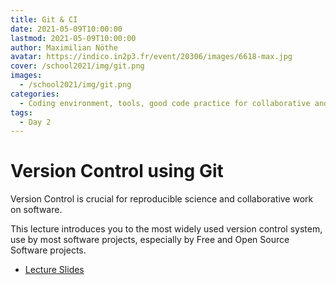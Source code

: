 ```yaml
---
title: Git & CI
date: 2021-05-09T10:00:00
lastmod: 2021-05-09T10:00:00
author: Maximilian Nöthe
avatar: https://indico.in2p3.fr/event/20306/images/6618-max.jpg
cover: /school2021/img/git.png
images:
  - /school2021/img/git.png
categories:
  - Coding environment, tools, good code practice for collaborative and continuous developments
tags:
  - Day 2
---
```


# Version Control using Git


Version Control is crucial for reproducible science and collaborative work
on software.

This lecture introduces you to the most widely used version control system,
use by most software projects, especially by Free and Open Source Software projects.


* [Lecture Slides](https://indico.in2p3.fr/event/20306/contributions/94711/attachments/64650/89789/git.pdf)

